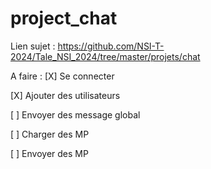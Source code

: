 # project_chat

Lien sujet : https://github.com/NSI-T-2024/Tale_NSI_2024/tree/master/projets/chat

A faire :
[X] Se connecter


[X] Ajouter des utilisateurs


[ ] Envoyer des message global 


[ ] Charger des MP


[ ] Envoyer des MP 
